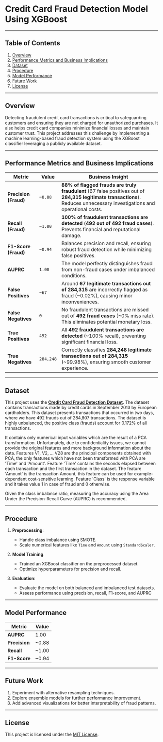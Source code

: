 

# **Credit Card Fraud Detection Model Using XGBoost**

---

## **Table of Contents**
1. [Overview](#overview)
2. [Performance Metrics and Business Implications](#performance-metrics-and-business-implications)
3. [Dataset](#dataset)
4. [Procedure](#Procedure)
5. [Model Performance](#model-performance)
6. [Future Work](#future-work)
7. [License](#license)

---
## **Overview**

Detecting fraudulent credit card transactions is critical to safeguarding customers and ensuring they are not charged for unauthorized purchases. It also helps credit card companies minimize financial losses and maintain customer trust. This project addresses this challenge by implementing a machine learning-based fraud detection system using the XGBoost classifier leveraging a publicly available dataset.


---

## **Performance Metrics and Business Implications**

| **Metric**            | **Value**         | **Business Insight**                                                                                           |
|------------------------|-------------------|----------------------------------------------------------------------------------------------------------------|
| **Precision (Fraud)**  | `~0.88`           | **88% of flagged frauds are truly fraudulent** (67 false positives out of **284,315 legitimate transactions**). Reduces unnecessary investigations and operational costs. |
| **Recall (Fraud)**     | `~1.00`           | **100% of fraudulent transactions are detected** (**492 out of 492 fraud cases**). Prevents financial and reputational damage. |
| **F1-Score (Fraud)**   | `~0.94`           | Balances precision and recall, ensuring robust fraud detection while minimizing false positives. |
| **AUPRC**              | `1.00`            | The model perfectly distinguishes fraud from non-fraud cases under imbalanced conditions. |
| **False Positives**    | `~67`             | Around **67 legitimate transactions out of 284,315** are incorrectly flagged as fraud (~0.02%), causing minor inconveniences. |
| **False Negatives**    | `0`               | No fraudulent transactions are missed out of **492 fraud cases** (~0% miss rate). This eliminates potential monetary loss. |
| **True Positives**     | `492`             | All **492 fraudulent transactions are detected** (~100% recall), preventing significant financial loss. |
| **True Negatives**     | `284,248`         | Correctly classifies **284,248 legitimate transactions out of 284,315** (~99.98%), ensuring smooth customer experience. |

---

## **Dataset**

This project uses the **[Credit Card Fraud Detection Dataset](https://www.kaggle.com/datasets/mlg-ulb/creditcardfraud)**.
The dataset contains transactions made by credit cards in September 2013 by European cardholders.
This dataset presents transactions that occurred in two days, where we have 492 frauds out of 284,807 transactions. The dataset is highly unbalanced, the positive class (frauds) account for 0.172% of all transactions.

It contains only numerical input variables which are the result of a PCA transformation. Unfortunately, due to confidentiality issues, we cannot provide the original features and more background information about the data. Features V1, V2, … V28 are the principal components obtained with PCA, the only features which have not been transformed with PCA are 'Time' and 'Amount'. Feature 'Time' contains the seconds elapsed between each transaction and the first transaction in the dataset. The feature 'Amount' is the transaction Amount, this feature can be used for example-dependant cost-sensitive learning. Feature 'Class' is the response variable and it takes value 1 in case of fraud and 0 otherwise.

Given the class imbalance ratio, measuring the accuracy using the Area Under the Precision-Recall Curve (AUPRC) is recommended. 

---

## **Procedure**

1. **Preprocessing**:
   - Handle class imbalance using SMOTE.
   - Scale numerical features like `Time` and `Amount` using `StandardScaler`.

2. **Model Training**:
   - Trained an XGBoost classifier on the preprocessed dataset.
   - Optimize hyperparameters for precision and recall.

3. **Evaluation**:
   - Evaluate the model on both balanced and imbalanced test datasets.
   - Assess performance using precision, recall, F1-score, and AUPRC

---

## **Model Performance**

| **Metric**        | **Value** |
|--------------------|-----------|
| **AUPRC**         | 1.00      |
| **Precision**      | ~0.88     |
| **Recall**         | ~1.00     |
| **F1-Score**       | ~0.94     |

---

## **Future Work**

1. Experiment with alternative resampling techniques.
2. Explore ensemble models for further performance improvement.
3. Add advanced visualizations for better interpretability of fraud patterns.

---

## **License**
This project is licensed under the [MIT License](LICENSE).
